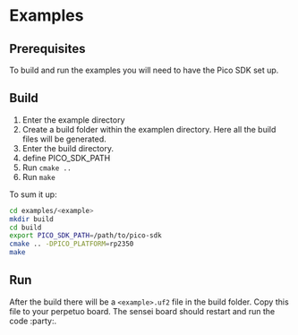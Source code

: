 # Examples

## Prerequisites

To build and run the examples you will need to have the Pico SDK set up.

## Build

1. Enter the example directory
2. Create a build folder within the examplen directory. Here all the build files will be generated.
3. Enter the build directory.
4. define PICO_SDK_PATH
5. Run `cmake ..`
6. Run `make`

To sum it up:

```bash
cd examples/<example>
mkdir build
cd build
export PICO_SDK_PATH=/path/to/pico-sdk
cmake .. -DPICO_PLATFORM=rp2350 
make
```

## Run

After the build there will be a `<example>.uf2` file in the build folder. Copy this file to your perpetuo board. The sensei board should restart and run the code :party:.
